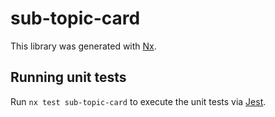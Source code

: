 # sub-topic-card

This library was generated with [Nx](https://nx.dev).

## Running unit tests

Run `nx test sub-topic-card` to execute the unit tests via [Jest](https://jestjs.io).
